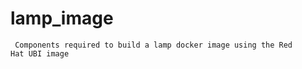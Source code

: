 # lamp_image
<code> Components required to build a lamp docker image using the Red Hat UBI image </code>

